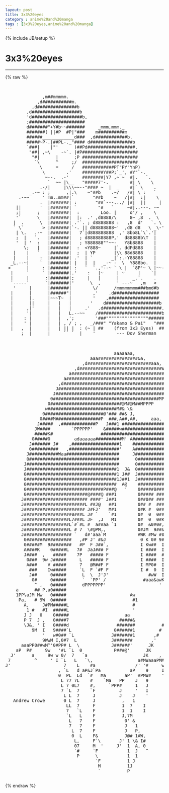 ```yaml
---
layout: post
title: 3x3%20eyes
category : anime%20and%20manga
tags : [3x3%20eyes,anime%20and%20manga]
---
```

{% include JB/setup %}
# 3x3%20eyes
---
{% raw %}
<pre>


              ,m##mmmmm.
            ,d###########m.
          ,d###############b
        ,d##################b
        &#039;d###################b,
        ;#####################
        d#######&quot;+Y#b~~#######     _mmm,mmm._
        #######( ||#P  #P|&quot;###    m##########m 
        ######____________d###  ,d############b.
        #####~P-.|##PL-._&quot;#### d################b
        `###|    |&quot;&#039;      )##Pd##################.
         &quot;##| ,~\    -~`. |#P#####################
          &quot;#|      |      ;P #####################
           `\      ^     ;/  #####################
             \     =     /   ############PT&quot;PY&quot;YnP)
              \        .&#039;    ########Y##P;`_&#039;, #Y&quot;`-.
               ~--.  .-&#039;     ########|Y7 ,~ ~  #|.   `.
                `  ~~ |\__   &quot;#####7&#039;-.        #| \    \
             .-/|     |\\\~~--&quot;#### ~  |  _    #|` \    .
         _.-~ : ;      ,|.\    ~&quot;##b    .~/   /#| \ :   `
     .-~~     &#039; Tm..mm##|`       &quot;##b    ~   /|#|  :|    \
             .  |#######| :       &quot;##`---.../ |#|  ||     |
    ||       &#039;  |#######| `        &quot;#   `     ~#|..---. -~
    ;|      ;   |#######|  :        Loo. |     o&#039;/ ,    \
    &#039;`      \   |#######|  |:  .&#039; ,d8888/\     8~ ,8  .  \
   |  .      \  |#######| .&#039;`. ; d8888888 :   ,8  d&#039;   `. \
   ` \`       &gt; |#######|`-. || d88888888~&#039;  ,d8 d8   \ _\-&#039;
    | \.   .-~  |#######|   7`|d888888888  ,&#039; 8bo8L`\`.&#039;|
    ;  |   `.   |#######|   ; d888888888P,&#039;  d88888b\T  |
    &#039;  | &#039;  :   |#######|   ; Y888888&quot;&quot;~~-   Y8b8888    |
       \;   |   |#######|  :  &lt;Y888~     |`. ddPd888    |
   |    |   `   |#######|  ;  | YP       |\\ 88d8888    |
   |    |    :  |#######| .&#039;  | `       _|`:.-Y88888    |
  _L.--~|    `  |#######| |   |  |   _-~ -  \  Y888bo.  |
 &lt;      |     : |#######| :   `  `.,&#039;--~ ` \ |  `8P&#039;~ \ |~~----.
  |     `     ` |#######|.&#039;    :   |~     | ~     |    `|      |
  |     |      :|#######|;     |   |      |     _.`.    .      |
  `-----`      `|#######|&#039;      \  ,      &#039; ---~   ,m   &lt;      ;
   &#039;     |      |#######|        \/      /mmmmmmmm###bmd#b     &#039;
  |      |      |######&quot;|        ,&#039;    .d#################    :
  |      |.     |~~~T~  |        &#039;    ,###################    &#039;
  |      ||     |   |   |       &#039;    d####################b  :
  |     ,|&#039;     |   |   |     .&#039;   .d######################..&#039;
  |     &#039;|      |   |   L.--~~    /########################b&#039;
  |    : |      |   |  ,&#039;;        &#039;###&quot;&quot;&quot;&quot;&quot;&quot;&quot;&quot;&quot;&quot;&quot;&quot;&quot;&quot;&quot;&quot;######b
  |    &#039; |      |   | , / ; ,   _/###&quot; &quot;Yakamo &amp; Pai&quot;   &quot;####
  |   ,  |      |   | || |  : (~ | ##    (from 3x3 Eyes)  ###
      ;  |      |     `` `  |    &#039;        --- Dov Sherman



                                         aaaaaaa,                         
                                aaa###############&amp;a,                     
                             ,d########################aaa,               
                          ,d###############################W              
                        a####################################L            
                      a########################################a          
                    ,d##########################################L         
                   J########################################WP###L        
                  J##########################################L 0##L       
                 0########################################MPP0L 0##L      
                0###########################@M#@M##MPPPP       ` 0##      
               w##########################M#&amp; \&amp;               ,  0#L     
              0######################@&#039;### ##&amp; J,               0L PP     
             0####M#################P  ###,A##,A#,     aaa,      0Pa7L    
            J#####  ,#############P   J###1 ###################Laa####    
           JW####        `PPPPPP&#039;    &amp;#####w##########################L   
           #####K#                  ##################################L   
          0#####0         adaaaaaa##########M&#039; A#######################   
         J####### J#    ,##################1    #######################   
         0##########   ,###################&#039;    A######################   
        J###########Waa####################     J######################F  
        0##################################      0#####################F  
       J###################################      0#####################F  
       J##################################1  J&amp;  0#####################&amp;  
       0##################################1 J##  J######################  
       0##################################1J##1  J######################  
       0##################################  A@    ######################  
       0#############################P###@   &#039;    0#####0###############F 
       0#######################@####@ ###1        0##### ###############F 
      J######################## ####&#039; J##1        0##0## ###############F 
      J#######################L ##J@   ##1        0## #  ####0##########&amp; 
      J####################### J#FJ&#039;   M#1        0#K #  0## `########### 
      J##################0###L J# `    `#1        0#  0  0##  ########### 
      J#################L7###L JF  ,J   M1        0#  0  0#K  ########### 
      J#################L`#`#L #  a##aa `1        0#  &amp;0#0#,  7########## 
      J#################L # 7  \#@PM,,            0#JM  9##&amp;#  ########## 
      J################## `   d#&#039;aaa`M            AWK #Mw #0## ########## 
       0#################   ,#P J&#039; #&amp;J             0 K 0# 9#K 7#######0## 
       0#####M  9########   #P  F J##`,            I Kw##  I  7#######L## 
       A####K    0#####L   7#  JaJ### F            I ####  I  7#######LM@ 
       J####  ,   #####    7P   ##### F            I ####  #  7#######L`F 
        0###  9w J#####     L   ##### F            I ####  I  d####`##L F 
        A###    V #####     7   @M##F F            I MP0#  I  #####L`#L   
         ###    Iw#####     `L  F `#F F            I #  0  I  ###7#L 0L   
         J##     0#####      L  \  J&#039;J&#039;               #wW  I  ##P 0L  L   
          0#     0#####      `  `PP&#039; /              #aaa&amp;awK 7##L `       
           ^ ,   0#####      dPPPPPPP&#039;                    &#039;  7##L         
    a      ## P,a0#####                                      7##L         
    1PP\aJM Mw   0#####                        Aw            7##L         
     Pa,   # 9W  0#####                         #1           7##L         
       A,     J#PM#####L                        #            d##L         
        1 #   #I  #####L                        &#039;           J###L         
       J J   0    0#####                     aa             0###          
       P 7  J ,   0####7                   #####&amp;           0###          
       \J&amp;, &#039; I   0####d                  #######          #0###          
          9M  I   9####`L                0######1         # 9###          
              &#039;   w#0## `L              J#######1       ,#   0#P          
              9WwM I,0#7  L             J#######       ,&#039;    ``           
      aaaPP0##wM^&#039;0#PP# L  \            J######&#039;      JK                  
    aP  P#     9w   &#039;#L `L  0            P###@&#039;      JK                   
  J&#039;      a     9w w 0/  7   `a                     JK    ,               
 7         ^     &#039; I `L   L   `\,                 a#MWaaaPMMPPPP0L        
J&#039;                    7    L    #a               /&#039; &#039;#     w     `a       
                    , `L   d aP&amp;J`Pa           aP    9     I      `L      
                    0  PL  Ld  `#   Ma       aP&#039;  #PMW#    &#039;       `      
                     L 77 7L    #    `Ma   PP    J   9                    
                     L 7 0L7    #,     `PPP#     1   J                    
                     7 `L  7    `F         J     &#039;   I                    
                      L L  7     J         J    J    &#039;                    
   Andrew Crowe       0 L  7     J          ,   1                         
                       LL  7     F          1  7    I                     
                       7   `L    F          1  1    I                     
                       `L   L    F          J,7M                          
                        L   7    F           0&#039; &amp;                         
                        7   7    F           J   1                        
                         L  7    F           J   P,                       
                         0  L    F&amp;          J@# 1AW,                     
                          L,     F`\       J&#039; 1 \&amp; I#                     
                          07     M  &#039;     J&#039;  1  A, 0                     
                          `#     `F           1  J   ^                    
                           P      \           1  1                        
                                  `F          1 J                         
                                   M          1J                          
                                   `          P                   
 </pre>
{% endraw %}
